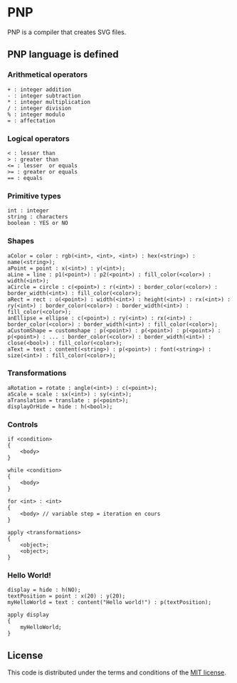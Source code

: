 PNP
===

PNP is a compiler that creates SVG files.

PNP language is defined
-

### Arithmetical operators ###
	+ : integer addition
	- : integer subtraction
	* : integer multiplication
	/ : integer division
	% : integer modulo
	= : affectation

### Logical operators ###
	< : lesser than
	> : greater than
	<= : lesser  or equals
	>= : greater or equals
	== : equals

### Primitive types ###
	int : integer
	string : characters
	boolean : YES or NO

### Shapes ###

	aColor = color : rgb(<int>, <int>, <int>) : hex(<string>) : name(<string>);
	aPoint = point : x(<int>) : y(<int>);
	aLine = line : p1(<point>) : p2(<point>) : fill_color(<color>) : width(<int>);
	aCircle = circle : c(<point>) : r(<int>) : border_color(<color>) : border_width(<int>) : fill_color(<color>);
	aRect = rect : o(<point>) : width(<int>) : height(<int>) : rx(<int>) : ry(<int>) : border_color(<color>) : border_width(<int>) : fill_color(<color>);
	anEllipse = ellipse : c(<point>) : ry(<int>) : rx(<int>) : border_color(<color>) : border_width(<int>) : fill_color(<color>);
	aCustomShape = customshape : p(<point>) : p(<point>) : p(<point>) : p(<point>) : ... : border_color(<color>) : border_width(<int>) : close(<bool>) : fill_color(<color>);
	aText = text : content(<string>) : p(<point>) : font(<string>) : size(<int>) : fill_color(<color>);


### Transformations ###

	aRotation = rotate : angle(<int>) : c(<point>);
	aScale = scale : sx(<int>) : sy(<int>);
	aTranslation = translate : p(<point>);
	displayOrHide = hide : h(<bool>);

### Controls ###

	if <condition>
	{
		<body>
	}

	while <condition>
	{
		<body>
	}

	for <int> : <int>
	{
		<body> // variable step = iteration en cours
	}
	
	apply <transformations>
	{
		<object>;
		<object>;
	}


### Hello World! ###

	display = hide : h(NO);
	textPosition = point : x(20) : y(20);
	myHelloWorld = text : content("Hello world!") : p(textPosition);
	
	apply display
	{
		myHelloWorld;
	}

## License

This code is distributed under the terms and conditions of the [MIT license](LICENSE).
